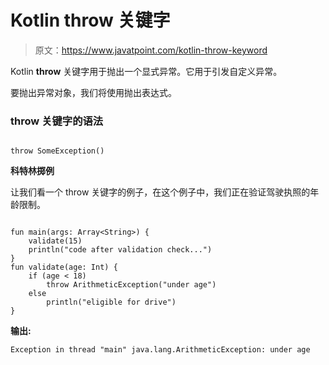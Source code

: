 # Kotlin throw 关键字

> 原文：<https://www.javatpoint.com/kotlin-throw-keyword>

Kotlin **throw** 关键字用于抛出一个显式异常。它用于引发自定义异常。

要抛出异常对象，我们将使用抛出表达式。

### throw 关键字的语法

```

throw SomeException()

```

**科特林掷例**

让我们看一个 throw 关键字的例子，在这个例子中，我们正在验证驾驶执照的年龄限制。

```

fun main(args: Array<String>) {
    validate(15)
    println("code after validation check...")
}
fun validate(age: Int) {
    if (age < 18)
        throw ArithmeticException("under age")
    else
        println("eligible for drive")
}

```

**输出:**

```
Exception in thread "main" java.lang.ArithmeticException: under age

```